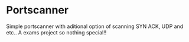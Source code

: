 # Portscanner

Simple portscanner with aditional option of scanning SYN ACK, UDP and etc.. 
A exams project so nothing special!!
